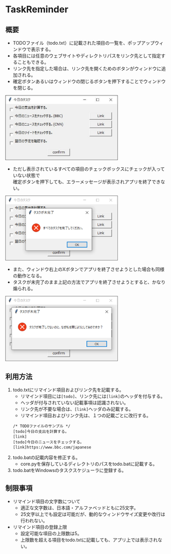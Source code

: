 # TaskReminder
## 概要
- TODOファイル（todo.txt）に記載された項目の一覧を、ポップアップウィンドウで表示する。
- 各項目には任意のウェブサイトやディレクトリパスをリンク先として指定することもできる。
- リンク先を指定した場合は、リンク先を開くためのボタンがウィンドウに追加される。
- 確定ボタンあるいはウィンドウの閉じるボタンを押下することでウィンドウを閉じる。  
<img src="./resources/window.png" width=350>

- ただし表示されているすべての項目のチェックボックスにチェックが入っていない状態で  
  確定ボタンを押下しても、エラーメッセージが表示されアプリを終了できない。  
<img src="./resources/confirm_err.png" width=350>  

- また、ウィンドウ右上のXボタンでアプリを終了させようとした場合も同様の動作となる。
- タスクが未完了のまま上記の方法でアプリを終了させようとすると、かなり煽られる。  
<img src="./resources/close_err.png" width=350>  

## 利用方法
1. todo.txtにリマインド項目およびリンク先を記載する。
    - リマインド項目には`[todo]`、リンク先には`[link]`のヘッダを付与する。
    - ヘッダが付与されていない記載事項は認識されない。
    - リンク先が不要な場合は、`[link]`ヘッダのみ記載する。
    - リマインド項目およびリンク先は、１つの記載ごとに改行する。
    ```
    /* TODOファイルのサンプル */
    [todo]今日の支出を計算する。
    [link]
    [todo]今日のニュースをチェックする。
    [link]https://www.bbc.com/japanese
    ```
2. todo.batの記載内容を修正する。
    - core.pyを保存しているディレクトリのパスをtodo.batに記載する。
3. todo.batをWindowsのタスクスケジューラに登録する。

## 制限事項
- リマインド項目の文字数について
    - 適正な文字数は、日本語・アルファベッドともに25文字。
    - 25文字以上でも設定は可能だが、動的なウィンドウサイズ変更や改行は行われない。
- リマインド項目の登録上限
    - 設定可能な項目の上限数は5。
    - 上限数を超える項目をtodo.txtに記載しても、アプリ上では表示されない。